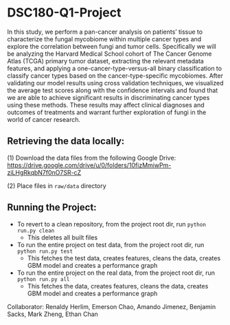 # DSC180-Q1-Project
In this study, we perform a pan-cancer analysis on patients’ tissue to characterize the fungal mycobiome within multiple cancer types and explore the correlation between fungi and tumor cells. Specifically we will be analyzing the Harvard Medical School cohort of The Cancer Genome Atlas (TCGA) primary tumor dataset, extracting the relevant metadata features, and applying a one-cancer-type-versus-all binary classification to classify cancer types based on the cancer-type-specific mycobiomes. After validating our model results using cross validation techniques, we visualized the average test scores along with the confidence intervals and found that we are able to achieve significant results in discriminating cancer types using these methods. These results may affect clinical diagnoses and outcomes of treatments and warrant further exploration of fungi in the world of cancer research.

## Retrieving the data locally:
(1) Download the data files from the following Google Drive: https://drive.google.com/drive/u/0/folders/10fizMmiwPm-ziLHgRkqbN7f0nO7SR-cZ

(2) Place files in `raw/data` directory

## Running the Project:
* To revert to a clean repository, from the project root dir, run `python run.py clean`
  * This deletes all built files
* To run the entire project on test data, from the project root dir, run `python run.py test`
  * This fetches the test data, creates features, cleans the data, creates GBM model
  and creates a performance graph
* To run the entire project on the real data, from the project root dir, run `python run.py all`
  * This fetches the data, creates features, cleans the data, creates GBM model
  and creates a performance graph

Collaborator: Renaldy Herlim, Emerson Chao, Amando Jimenez, Benjamin Sacks, Mark Zheng, Ethan Chan
